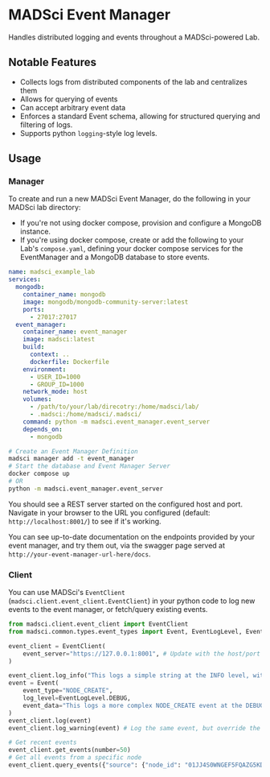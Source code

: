 # MADSci Event Manager

Handles distributed logging and events throughout a MADSci-powered Lab.

## Notable Features

- Collects logs from distributed components of the lab and centralizes them
- Allows for querying of events
- Can accept arbitrary event data
- Enforces a standard Event schema, allowing for structured querying and filtering of logs.
- Supports python `logging`-style log levels.

## Usage

### Manager

To create and run a new MADSci Event Manager, do the following in your MADSci lab directory:

- If you're not using docker compose, provision and configure a MongoDB instance.
- If you're using docker compose, create or add the following to your Lab's `compose.yaml`, defining your docker compose services for the EventManager and a MongoDB database to store events.


```yaml
name: madsci_example_lab
services:
  mongodb:
    container_name: mongodb
    image: mongodb/mongodb-community-server:latest
    ports:
      - 27017:27017
  event_manager:
    container_name: event_manager
    image: madsci:latest
    build:
      context: ..
      dockerfile: Dockerfile
    environment:
      - USER_ID=1000
      - GROUP_ID=1000
    network_mode: host
    volumes:
      - /path/to/your/lab/direcotry:/home/madsci/lab/
      - .madsci:/home/madsci/.madsci/
    command: python -m madsci.event_manager.event_server
    depends_on:
      - mongodb
```

```bash
# Create an Event Manager Definition
madsci manager add -t event_manager
# Start the database and Event Manager Server
docker compose up
# OR
python -m madsci.event_manager.event_server
```

You should see a REST server started on the configured host and port. Navigate in your browser to the URL you configured (default: `http://localhost:8001/`) to see if it's working.

You can see up-to-date documentation on the endpoints provided by your event manager, and try them out, via the swagger page served at `http://your-event-manager-url-here/docs`.

### Client

You can use MADSci's `EventClient` (`madsci.client.event_client.EventClient`) in your python code to log new events to the event manager, or fetch/query existing events.

```python
from madsci.client.event_client import EventClient
from madsci.common.types.event_types import Event, EventLogLevel, EventType

event_client = EventClient(
    event_server="https://127.0.0.1:8001", # Update with the host/port you configured for your EventManager server
)

event_client.log_info("This logs a simple string at the INFO level, with event_type LOG_INFO")
event = Event(
    event_type="NODE_CREATE",
    log_level=EventLogLevel.DEBUG,
    event_data="This logs a more complex NODE_CREATE event at the DEBUG level. The event_data field should contain relevant data about the event (in this case, something like the NodeDefinition, for instance)"
)
event_client.log(event)
event_client.log_warning(event) # Log the same event, but override the log level.

# Get recent events
event_client.get_events(number=50)
# Get all events from a specific node
event_client.query_events({"source": {"node_id": "01JJ4S0WNGEF5FQAZG5KDGJRBV"}})
```
